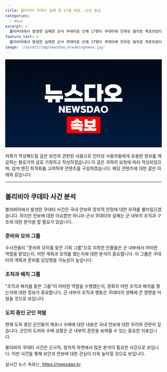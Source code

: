 ```yaml
---
title: 볼리비아 쿠데타 실패 후 17명 체포..군인 중심
categories:
  - News
excerpt: >
  볼리비아에서 발생한 실패한 군사 쿠데타로 인해 17명이 쿠데타에 연루된 혐의로 체포되었다. 대통령을 축출하려 했던 군부가 실패한 쿠데타에 관련된 5월의 계획과 관련하여 조사가 진행 중이다. 체포된 17명 가운데 군인 2명은 도피 중이며, 무기와 탄약이 발견된 것으로 보아 쿠데타는 심각한 반역 행위였음을 보여준다. (150자)
feature_text: >
  볼리비아에서 발생한 실패한 군사 쿠데타로 인해 17명이 쿠데타에 연루된 혐의로 체포되었다. 대통령을 축출하려 했던 군부가 실패한 쿠데타에 관련된 5월의 계획과 관련하여 조사가 진행 중이다. 체포된 17명 가운데 군인 2명은 도피 중이며, 무기와 탄약이 발견된 것으로 보아 쿠데타는 심각한 반역 행위였음을 보여준다. (150자)
image: '/assets/img/newsdao_breakingnews.jpg'
---
```


<p><img src="/assets/img/newsdao_breakingnews.jpg" alt="implanttips 속보" /></p>

<p>저희가 작성해드릴 글은 보안과 관련된 내용으로 인터넷 사용자들에게 유용한 정보를 제공하는 블로거의 글로 가정하고 작성하겠습니다.이 글은 귀하의 요청에 따라 작성되었으며, 검색 엔진 최적화를 고려하여 콘텐츠를 구성하겠습니다. 해당 콘텐츠에 대한 글은 아래와 같습니다.</p>

<hr />

<h2 data-ke-size="size26">볼리비아 쿠데타 사건 분석</h2>

<p>볼리비아에서 발생한 쿠데타 사건은 국내 안보와 정치적 안정에 대한 우려를 불러일으켰습니다. 하지만 안보에 대한 이슈뿐만 아니라 군사 쿠데타의 실패는 군 내부의 조직과 구조에 대한 분석을 할 필요가 있습니다.</p>

<h3>준비와 모의 그룹</h3>

<p>수사관들이 "준비와 모의를 맡은 기획 그룹"으로 지목한 인물들은 군 내부에서 어떠한 역할을 맡았는지, 어떤 계획과 모의를 했는지에 대한 분석이 중요합니다. 이 그룹은 쿠데타의 계획과 준비를 담당했을 가능성이 높습니다.</p>

<h3>조직과 배치 그룹</h3>

<p>"조직과 배치를 맡은 그룹"이 어떠한 역할을 수행했는지, 정확히 어떤 조직과 배치를 했는지에 대한 정보가 중요합니다. 군 내부의 조직과 행동은 쿠데타의 성패에 큰 영향을 미쳤을 것으로 보입니다.</p>

<h3>도피 중인 군인 적발</h3>

<p>현재 도피 중인 군인들의 체포나 수배에 대한 내용은 국내 안보에 대한 우려와 관련이 깊습니다. 군인의 도피와 수배 상황은 군 내부의 혼란을 보여줄 수 있는 중요한 지표입니다.</p>

<p>볼리비아 쿠데타 사건은 군사적, 정치적 측면에서 많은 분석이 필요한 사건으로 보입니다. 이번 사건을 통해 보안과 안보에 대한 관심이 더욱 높아질 것으로 보입니다.</p>

<p data-ke-size="size16"></p>
실시간 뉴스 속보는, <a href="https://newsdao.kr" rel="dofollow">https://newsdao.kr</a>


